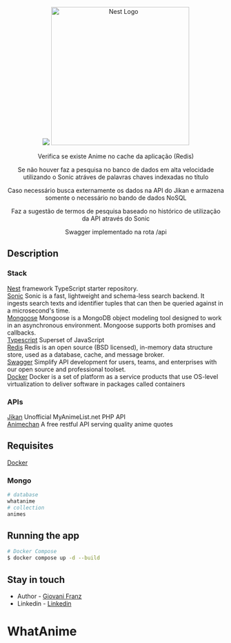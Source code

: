 <p align="center">
  <a href="https://github.com/valeriansaliou/sonic"><img src="https://valeriansaliou.github.io/sonic/images/banner.jpg" /><a>
  <a href="http://nestjs.com/" target="blank"><img src="https://nestjs.com/img/logo_text.svg" width="320" alt="Nest Logo" /></a>
</p>

[circleci-image]: https://img.shields.io/circleci/build/github/nestjs/nest/master?token=abc123def456
[circleci-url]: https://circleci.com/gh/nestjs/nest

  <p align="center">Verifica se existe Anime no cache da aplicação (Redis)</p>
  <p align="center">Se não houver faz a pesquisa no banco de dados em alta velocidade utilizando o Sonic atráves de palavras chaves indexadas no título</p>
  <p align="center">Caso necessário busca externamente os dados na API do Jikan e armazena somente o necessário no bando de dados NoSQL</p>
  <p align="center">Faz a sugestão de termos de pesquisa baseado no histórico de utilização da API através do Sonic</p>
  <p align="center">Swagger implementado na rota /api</p>
 
<p align="center"> 

## Description

### Stack

[Nest](https://github.com/nestjs/nest) framework TypeScript starter repository.    
[Sonic](https://github.com/valeriansaliou/sonic) Sonic is a fast, lightweight and schema-less search backend. It ingests search texts and identifier tuples that can then be queried against in a microsecond's time.   
[Mongoose](https://github.com/Automattic/mongoose) Mongoose is a MongoDB object modeling tool designed to work in an asynchronous environment. Mongoose supports both promises and callbacks.    
[Typescript](https://github.com/microsoft/TypeScript) Superset of JavaScript  
[Redis](https://redis.io) Redis is an open source (BSD licensed), in-memory data structure store, used as a database, cache, and message broker.  
[Swagger](https://swagger.io) Simplify API development for users, teams, and enterprises with our open source and professional toolset.  
[Docker](https://www.docker.com) Docker is a set of platform as a service products that use OS-level virtualization to deliver software in packages called containers   
### APIs

[Jikan](https://github.com/jikan-me/jikan) Unofficial MyAnimeList.net PHP API  
[Animechan](https://github.com/rocktimsaikia/anime-chan) A free restful API serving quality anime quotes  

## Requisites 

[Docker](https://www.docker.com)   

### Mongo 

```bash
# database
whatanime
# collection
animes
```



## Running the app

```bash
# Docker Compose
$ docker compose up -d --build

```

## Stay in touch

- Author - [Giovani Franz](https://github.com/giovanifranz)
- Linkedin - [Linkedin](https://www.linkedin.com/in/giovanifranz/)

# WhatAnime

